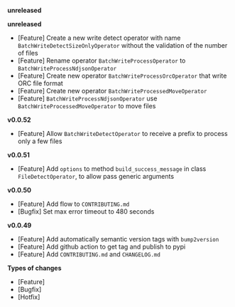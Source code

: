 
**unreleased**

**unreleased**
- [Feature] Create a new write detect operator with name `BatchWriteDetectSizeOnlyOperator` without the validation of the number of files
- [Feature] Rename operator `BatchWriteProcessOperator` to `BatchWriteProcessNdjsonOperator`
- [Feature] Create new operator `BatchWriteProcessOrcOperator` that write ORC file format
- [Feature] Create new operator `BatchWriteProcessedMoveOperator`
- [Feature] `BatchWriteProcessNdjsonOperator` use `BatchWriteProcessedMoveOperator` to move files

**v0.0.52**
- [Feature] Allow `BatchWriteDetectOperator` to receive a prefix to process only a few files

**v0.0.51**
- [Feature] Add `options` to method `build_success_message` in class `FileDetectOperator`, to allow pass generic arguments

**v0.0.50**
- [Feature] Add flow to `CONTRIBUTING.md`
- [Bugfix] Set max error timeout to 480 seconds

**v0.0.49**
- [Feature] Add automatically semantic version tags with `bump2version`
- [Feature] Add github action to get tag and publish to pypi
- [Feature] Add `CONTRIBUTING.md` and `CHANGELOG.md`

**Types of changes**
- [Feature]
- [Bugfix]
- [Hotfix]